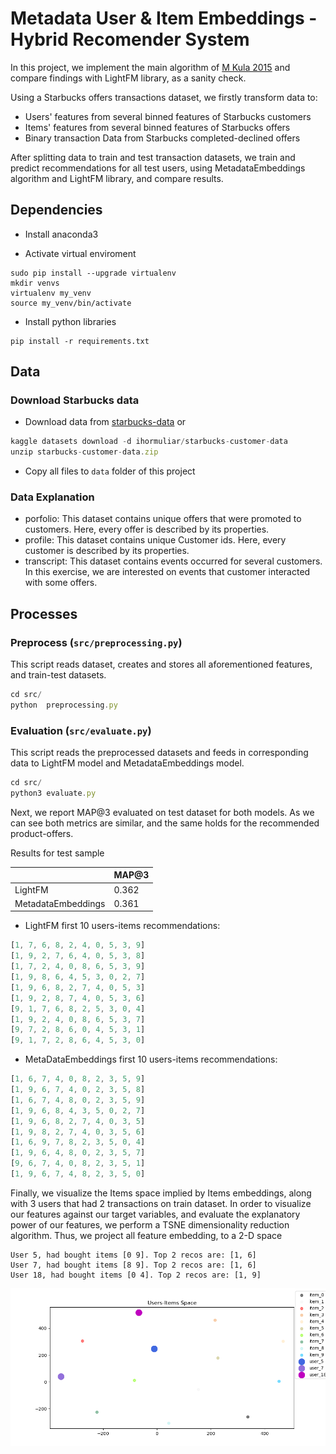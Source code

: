 # Metadata User & Item Embeddings - Hybrid Recomender System
In this project, we implement the main algorithm of [M Kula 2015](https://arxiv.org/pdf/1507.08439.pdf) and compare findings with LightFM library, as a sanity check.

Using a Starbucks offers transactions dataset, we firstly transform data to:
- Users' features from several binned features of Starbucks customers
- Items' features from several binned features of Starbucks offers
- Binary transaction Data from Starbucks completed-declined offers

After splitting data to train and test transaction datasets, we train and predict recommendations for all test users, using 
MetadataEmbeddings algorithm and LightFM library, and compare results.

## Dependencies
* Install anaconda3

* Activate virtual enviroment
```angular2
sudo pip install --upgrade virtualenv
mkdir venvs
virtualenv my_venv
source my_venv/bin/activate
```

* Install python libraries
```angular2
pip install -r requirements.txt
```

## Data

### Download Starbucks data
- Download data from [starbucks-data](https://www.kaggle.com/datasets/ihormuliar/starbucks-customer-data) or
```js
kaggle datasets download -d ihormuliar/starbucks-customer-data
unzip starbucks-customer-data.zip
```
- Copy all files to `data` folder of this project

### Data Explanation

- porfolio: This dataset contains unique offers that were promoted to customers. Here, every offer is described by its properties.
- profile: This dataset contains unique Customer ids. Here, every customer is described by its properties.
- transcript: This dataset contains events occurred for several customers. In this exercise, we are interested on events that customer interacted with some offers.


## Processes

### Preprocess (`src/preprocessing.py`)
This script reads dataset, creates and stores all aforementioned features, and train-test datasets.
```js
cd src/
python  preprocessing.py
```

### Evaluation (`src/evaluate.py`)
This script reads the preprocessed datasets and feeds in corresponding data to LightFM model and MetadataEmbeddings model.
```js
cd src/
python3 evaluate.py
```
Next, we report MAP@3 evaluated on test dataset for both models.
As we can see both metrics are similar, and the same holds for the recommended product-offers.

Results for test sample

|         | MAP@3 |
|---------|-------|
| LightFM | 0.362 |
| MetadataEmbeddings   | 0.361 |

- LightFM first 10 users-items recommendations: 

```js
[1, 7, 6, 8, 2, 4, 0, 5, 3, 9]
[1, 9, 2, 7, 6, 4, 0, 5, 3, 8]
[1, 7, 2, 4, 0, 8, 6, 5, 3, 9]
[1, 9, 8, 6, 4, 5, 3, 0, 2, 7]
[1, 9, 6, 8, 2, 7, 4, 0, 5, 3]
[1, 9, 2, 8, 7, 4, 0, 5, 3, 6]
[9, 1, 7, 6, 8, 2, 5, 3, 0, 4]
[1, 9, 2, 4, 0, 8, 6, 5, 3, 7]
[9, 7, 2, 8, 6, 0, 4, 5, 3, 1]
[9, 1, 7, 2, 8, 6, 4, 5, 3, 0]
```

- MetaDataEmbeddings first 10 users-items recommendations:

```js
[1, 6, 7, 4, 0, 8, 2, 3, 5, 9]
[1, 9, 6, 7, 4, 0, 2, 3, 5, 8]
[1, 6, 7, 4, 8, 0, 2, 3, 5, 9]
[1, 9, 6, 8, 4, 3, 5, 0, 2, 7]
[1, 9, 6, 8, 2, 7, 4, 0, 3, 5]
[1, 9, 8, 2, 7, 4, 0, 3, 5, 6]
[1, 6, 9, 7, 8, 2, 3, 5, 0, 4]
[1, 9, 6, 4, 8, 0, 2, 3, 5, 7]
[9, 6, 7, 4, 0, 8, 2, 3, 5, 1]
[1, 9, 6, 7, 4, 8, 2, 3, 5, 0]
```

Finally, we visualize the Items space implied by Items embeddings, along with 3 users that had 2 transactions on train dataset.
In order to visualize our features against our target variables, and evaluate the explanatory power of our features, we perform a TSNE dimensionality reduction algorithm. Thus, we project all feature embedding, to a 2-D space
```angular2html
User 5, had bought items [0 9]. Top 2 recos are: [1, 6]
User 7, had bought items [8 9]. Top 2 recos are: [1, 6]
User 18, had bought items [0 4]. Top 2 recos are: [1, 9]
```
![png](data/Users&ItemsSpace.png)

